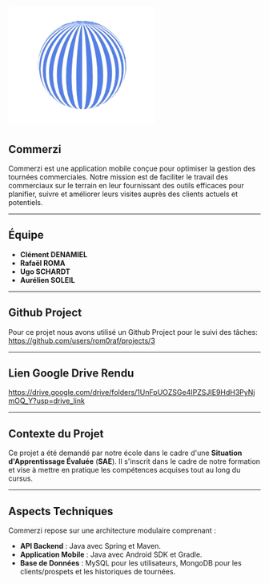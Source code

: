 # ![Logo Commerzi](logo-commerzi.png)

## Commerzi

Commerzi est une application mobile conçue pour optimiser la gestion des tournées commerciales. 
Notre mission est de faciliter le travail des commerciaux sur le terrain en leur fournissant des outils efficaces pour planifier, suivre et améliorer leurs visites auprès des clients actuels et potentiels.

---

## Équipe

- **Clément DENAMIEL**
- **Rafaël ROMA**
- **Ugo SCHARDT**
- **Aurélien SOLEIL**

---

## Github Project

Pour ce projet nous avons utilisé un Github Project pour le suivi des tâches: https://github.com/users/rom0raf/projects/3

---

## Lien Google Drive Rendu

https://drive.google.com/drive/folders/1UnFpUOZSGe4IPZSJIE9HdH3PyNjmOQ_Y?usp=drive_link

---

## Contexte du Projet

Ce projet a été demandé par notre école dans le cadre d'une **Situation d'Apprentissage Évaluée** (**SAE**). 
Il s'inscrit dans le cadre de notre formation et vise à mettre en pratique les compétences acquises tout au long du cursus. 


---

## Aspects Techniques

Commerzi repose sur une architecture modulaire comprenant :

- **API Backend** : Java avec Spring et Maven.
- **Application Mobile** : Java avec Android SDK et Gradle.
- **Base de Données** : MySQL pour les utilisateurs, MongoDB pour les clients/prospets et les historiques de tournées.
